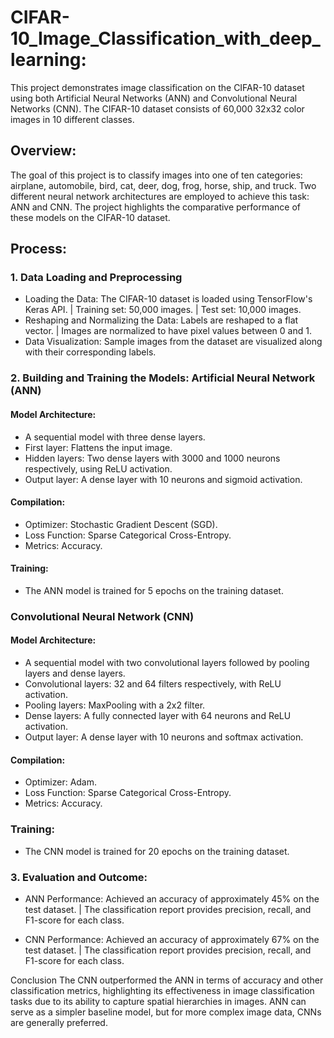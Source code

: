 # CIFAR-10_Image_Classification_with_deep_learning:
This project demonstrates image classification on the CIFAR-10 dataset using both Artificial Neural Networks (ANN) and Convolutional Neural Networks (CNN). The CIFAR-10 dataset consists of 60,000 32x32 color images in 10 different classes.

## Overview:
The goal of this project is to classify images into one of ten categories: airplane, automobile, bird, cat, deer, dog, frog, horse, ship, and truck. Two different neural network architectures are employed to achieve this task: ANN and CNN. The project highlights the comparative performance of these models on the CIFAR-10 dataset.

## Process:
### 1. Data Loading and Preprocessing
+ Loading the Data: The CIFAR-10 dataset is loaded using TensorFlow's Keras API. | Training set: 50,000 images. | Test set: 10,000 images.
+ Reshaping and Normalizing the Data: Labels are reshaped to a flat vector. | Images are normalized to have pixel values between 0 and 1.
+ Data Visualization: Sample images from the dataset are visualized along with their corresponding labels.

### 2. Building and Training the Models: Artificial Neural Network (ANN)
#### Model Architecture: 
+ A sequential model with three dense layers.
+ First layer: Flattens the input image. 
+ Hidden layers: Two dense layers with 3000 and 1000 neurons respectively, using ReLU activation.
+ Output layer: A dense layer with 10 neurons and sigmoid activation.
#### Compilation:
+ Optimizer: Stochastic Gradient Descent (SGD).
+ Loss Function: Sparse Categorical Cross-Entropy.
+ Metrics: Accuracy.
#### Training:
+ The ANN model is trained for 5 epochs on the training dataset.

### Convolutional Neural Network (CNN)
#### Model Architecture:
+ A sequential model with two convolutional layers followed by pooling layers and dense layers.
+ Convolutional layers: 32 and 64 filters respectively, with ReLU activation.
+ Pooling layers: MaxPooling with a 2x2 filter.
+ Dense layers: A fully connected layer with 64 neurons and ReLU activation.
+ Output layer: A dense layer with 10 neurons and softmax activation.
#### Compilation:
+ Optimizer: Adam.
+ Loss Function: Sparse Categorical Cross-Entropy.
+ Metrics: Accuracy.
### Training:
+ The CNN model is trained for 20 epochs on the training dataset.

### 3. Evaluation and Outcome:
+ ANN Performance: Achieved an accuracy of approximately 45% on the test dataset. | The classification report provides precision, recall, and F1-score for each class.

+ CNN Performance: Achieved an accuracy of approximately 67% on the test dataset. | The classification report provides precision, recall, and F1-score for each class.

Conclusion
The CNN outperformed the ANN in terms of accuracy and other classification metrics, highlighting its effectiveness in image classification tasks due to its ability to capture spatial hierarchies in images. ANN can serve as a simpler baseline model, but for more complex image data, CNNs are generally preferred.
